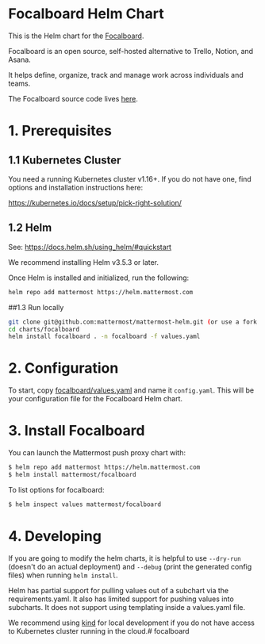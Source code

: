 Focalboard Helm Chart
====================================================

This is the Helm chart for the [Focalboard](https://www.focalboard.com/).

Focalboard is an open source, self-hosted alternative to Trello, Notion, and Asana.

It helps define, organize, track and manage work across individuals and teams.


The Focalboard source code lives [here](https://github.com/mattermost/focalboard).

# 1. Prerequisites

## 1.1 Kubernetes Cluster

You need a running Kubernetes cluster v1.16+. If you do not have one, find options and installation instructions here:

https://kubernetes.io/docs/setup/pick-right-solution/

## 1.2 Helm

See: https://docs.helm.sh/using_helm/#quickstart

We recommend installing Helm v3.5.3 or later.

Once Helm is installed and initialized, run the following:

```bash
helm repo add mattermost https://helm.mattermost.com
```

##1.3 Run locally
```bash
git clone git@github.com:mattermost/mattermost-helm.git (or use a fork of yours)
cd charts/focalboard
helm install focalboard . -n focalboard -f values.yaml
```
# 2. Configuration

To start, copy [focalboard/values.yaml](https://github.com/mattermost/mattermost-helm/blob/master/charts/focalboard/values.yaml) and name it `config.yaml`. This will be your configuration file for the Focalboard Helm chart.

# 3. Install Focalboard

You can launch the Mattermost push proxy chart with:
```bash
$ helm repo add mattermost https://helm.mattermost.com
$ helm install mattermost/focalboard
```

To list options for focalboard:

```bash
$ helm inspect values mattermost/focalboard
```

# 4. Developing

If you are going to modify the helm charts, it is helpful to use `--dry-run` (doesn't do an actual deployment) and `--debug` (print the generated config files) when running `helm install`.

Helm has partial support for pulling values out of a subchart via the requirements.yaml. It also has limited support for pushing values into subcharts. It does not support using templating inside a values.yaml file.

We recommend using [kind](https://github.com/kubernetes-sigs/kind) for local development if you do not have access to Kubernetes cluster running in the cloud.# focalboard
